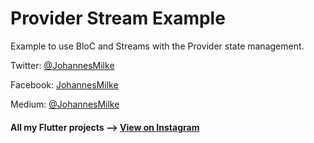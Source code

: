 # Provider Stream Example


Example to use BloC and Streams with the Provider state management.

Twitter: [@JohannesMilke](https://twitter.com/JohannesMilke "Twitter Johannes Milke")

Facebook: [JohannesMilke](https://www.facebook.com/milkejohannes "Facebook Johannes Milke")

Medium: [@JohannesMilke](https://medium.com/@johannesmilke  "Flutter Articles of Johannes Milke")

#### All my Flutter projects --> [View on Instagram](https://www.instagram.com/johannesmilke/ "My Flutter projects")
